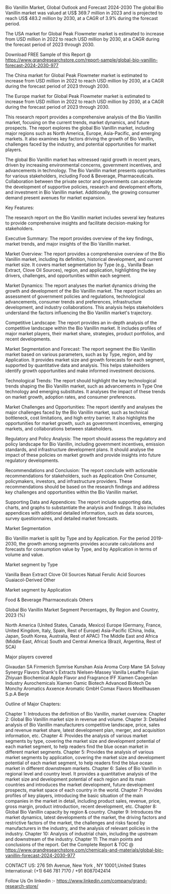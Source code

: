 Bio Vanillin Market, Global Outlook and Forecast 2024-2030
The global Bio Vanillin market was valued at US$ 369.7 million in 2023 and is projected to reach US$ 483.2 million by 2030, at a CAGR of 3.9% during the forecast period.

The USA market for Global Peak Flowmeter market is estimated to increase from USD million in 2022 to reach USD million by 2030, at a CAGR during the forecast period of 2023 through 2030.

Download FREE Sample of this Report @ https://www.grandresearchstore.com/report-sample/global-bio-vanillin-forecast-2024-2030-977

The China market for Global Peak Flowmeter market is estimated to increase from USD million in 2022 to reach USD million by 2030, at a CAGR during the forecast period of 2023 through 2030.

The Europe market for Global Peak Flowmeter market is estimated to increase from USD million in 2022 to reach USD million by 2030, at a CAGR during the forecast period of 2023 through 2030.

This research report provides a comprehensive analysis of the Bio Vanillin market, focusing on the current trends, market dynamics, and future prospects. The report explores the global Bio Vanillin market, including major regions such as North America, Europe, Asia-Pacific, and emerging markets. It also examines key factors driving the growth of Bio Vanillin, challenges faced by the industry, and potential opportunities for market players.

The global Bio Vanillin market has witnessed rapid growth in recent years, driven by increasing environmental concerns, government incentives, and advancements in technology. The Bio Vanillin market presents opportunities for various stakeholders, including Food & Beverage, Pharmaceuticals. Collaboration between the private sector and governments can accelerate the development of supportive policies, research and development efforts, and investment in Bio Vanillin market. Additionally, the growing consumer demand present avenues for market expansion.

Key Features:

The research report on the Bio Vanillin market includes several key features to provide comprehensive insights and facilitate decision-making for stakeholders.

Executive Summary: The report provides overview of the key findings, market trends, and major insights of the Bio Vanillin market.

Market Overview: The report provides a comprehensive overview of the Bio Vanillin market, including its definition, historical development, and current market size. It covers market segmentation by Type (e.g., Vanilla Bean Extract, Clove Oil Sources), region, and application, highlighting the key drivers, challenges, and opportunities within each segment.

Market Dynamics: The report analyses the market dynamics driving the growth and development of the Bio Vanillin market. The report includes an assessment of government policies and regulations, technological advancements, consumer trends and preferences, infrastructure development, and industry collaborations. This analysis helps stakeholders understand the factors influencing the Bio Vanillin market's trajectory.

Competitive Landscape: The report provides an in-depth analysis of the competitive landscape within the Bio Vanillin market. It includes profiles of major market players, their market share, strategies, product portfolios, and recent developments.

Market Segmentation and Forecast: The report segment the Bio Vanillin market based on various parameters, such as by Type, region, and by Application. It provides market size and growth forecasts for each segment, supported by quantitative data and analysis. This helps stakeholders identify growth opportunities and make informed investment decisions.

Technological Trends: The report should highlight the key technological trends shaping the Bio Vanillin market, such as advancements in Type One technology and emerging substitutes. It analyses the impact of these trends on market growth, adoption rates, and consumer preferences.

Market Challenges and Opportunities: The report identify and analyses the major challenges faced by the Bio Vanillin market, such as technical bottleneck, cost limitations, and high entry barrier. It also highlights the opportunities for market growth, such as government incentives, emerging markets, and collaborations between stakeholders.

Regulatory and Policy Analysis: The report should assess the regulatory and policy landscape for Bio Vanillin, including government incentives, emission standards, and infrastructure development plans. It should analyse the impact of these policies on market growth and provide insights into future regulatory developments.

Recommendations and Conclusion: The report conclude with actionable recommendations for stakeholders, such as Application One Consumer, policymakers, investors, and infrastructure providers. These recommendations should be based on the research findings and address key challenges and opportunities within the Bio Vanillin market.

Supporting Data and Appendices: The report include supporting data, charts, and graphs to substantiate the analysis and findings. It also includes appendices with additional detailed information, such as data sources, survey questionnaires, and detailed market forecasts.

Market Segmentation

Bio Vanillin market is split by Type and by Application. For the period 2019-2030, the growth among segments provides accurate calculations and forecasts for consumption value by Type, and by Application in terms of volume and value.

Market segment by Type

Vanilla Bean Extract
Clove Oil Sources
Natual Ferulic Acid Sources
Guaiacol-Derived
Other

Market segment by Application

Food & Beverage
Pharmaceuticals
Others

Global Bio Vanillin Market Segment Percentages, By Region and Country, 2023 (%)

North America (United States, Canada, Mexico)
Europe (Germany, France, United Kingdom, Italy, Spain, Rest of Europe)
Asia-Pacific (China, India, Japan, South Korea, Australia, Rest of APAC)
The Middle East and Africa (Middle East, Africa)
South and Central America (Brazil, Argentina, Rest of SCA)

Major players covered

Givaudan SA
Firmenich
Symrise
Kunshan Asia Aroma Corp
Mane SA
Solvay
Synergy Flavors
Shank's Extracts
Nielsen-Massey Vanilla
Lesaffre
Fujian Zhiyuan Biochemical
Apple Flavor and Fragrance
IFF
Xiamen Caogenlan Industry
Aurochemicals
Xiamen Oamic Biotech
Advanced Biotech
De Monchy Aromatics
Axxence Aromatic GmbH
Comax Flavors
Moellhausen S.p.A
Berje

Outline of Major Chapters:

Chapter 1: Introduces the definition of Bio Vanillin, market overview.
Chapter 2: Global Bio Vanillin market size in revenue and volume.
Chapter 3: Detailed analysis of Bio Vanillin manufacturers competitive landscape, price, sales and revenue market share, latest development plan, merger, and acquisition information, etc.
Chapter 4: Provides the analysis of various market segments by type, covering the market size and development potential of each market segment, to help readers find the blue ocean market in different market segments.
Chapter 5: Provides the analysis of various market segments by application, covering the market size and development potential of each market segment, to help readers find the blue ocean market in different downstream markets.
Chapter 6: Sales of Bio Vanillin in regional level and country level. It provides a quantitative analysis of the market size and development potential of each region and its main countries and introduces the market development, future development prospects, market space of each country in the world.
Chapter 7: Provides profiles of key players, introducing the basic situation of the main companies in the market in detail, including product sales, revenue, price, gross margin, product introduction, recent development, etc.
Chapter 8: Global Bio Vanillin capacity by region & country.
Chapter 9: Introduces the market dynamics, latest developments of the market, the driving factors and restrictive factors of the market, the challenges and risks faced by manufacturers in the industry, and the analysis of relevant policies in the industry.
Chapter 10: Analysis of industrial chain, including the upstream and downstream of the industry.
Chapter 11: The main points and conclusions of the report.
Get the Complete Report & TOC @ https://www.grandresearchstore.com/chemicals-and-materials/global-bio-vanillin-forecast-2024-2030-977

CONTACT US:
276 5th Avenue, New York , NY 10001,United States
International: (+1) 646 781 7170 / +91 8087042414

Follow Us On linkedin :- https://www.linkedin.com/company/grand-research-store/
